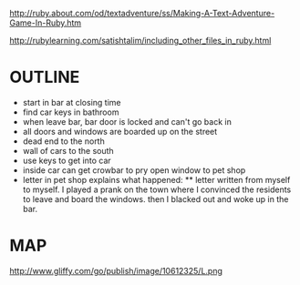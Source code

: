 http://ruby.about.com/od/textadventure/ss/Making-A-Text-Adventure-Game-In-Ruby.htm

http://rubylearning.com/satishtalim/including_other_files_in_ruby.html

# OUTLINE

* start in bar at closing time
* find car keys in bathroom
* when leave bar, bar door is locked and can't go back in
* all doors and windows are boarded up on the street
* dead end to the north
* wall of cars to the south
* use keys to get into car
* inside car can get crowbar to pry open window to pet shop
* letter in pet shop explains what happened:
**  letter written from myself to myself. I played a prank on the town where I convinced the residents to leave and board the windows. then I blacked out and woke up in the bar.

# MAP

http://www.gliffy.com/go/publish/image/10612325/L.png
